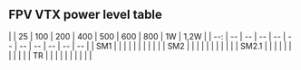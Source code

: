 ## FPV VTX power level table

|       | 25 | 100 | 200 | 400 | 500 | 600 | 800 | 1W | 1,2W |
| --: | -- | -- | -- | -- | -- | -- | -- | -- | -- | -- |
| SM1   |  |  |  |  |  |  |  |  |  |
| SM2   |  |  |  |  |  |  |  |  |  |
| SM2.1 |  |  |  |  |  |  |  |  |  |
| TR    |  |  |  |  |  |  |  |  |  |

